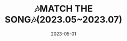 ---
title: 🎶MATCH THE SONG🎶(2023.05~2023.07)
summary: The MATCH THE SONG project is a quiz-style game where users listen to a short music clip and try to guess which song it is.
date: 2023-05-01
authors:
  - admin
tags:
  - java
  - naver-cloud
  - linux
image:
  caption: 'Image credit: [**Unsplash**](https://unsplash.com)'
---